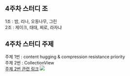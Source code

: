 ## 4주차 스터디 조

1조 : 밤, 리나, 오동나무, 그린 <br>
2조 : 제이크, 태태, 찌로, 라자냐 <br>

## 4주차 스터디 주제

주제 1번 : content hugging & compression resistance priority <br>
주제 2번 : CollectionView <br>
[주제 2번 관련 링크](https://www.raywenderlich.com/4829472-uicollectionview-custom-layout-tutorial-pinterest)
![](https://i.imgur.com/fyZE5rd.png)
